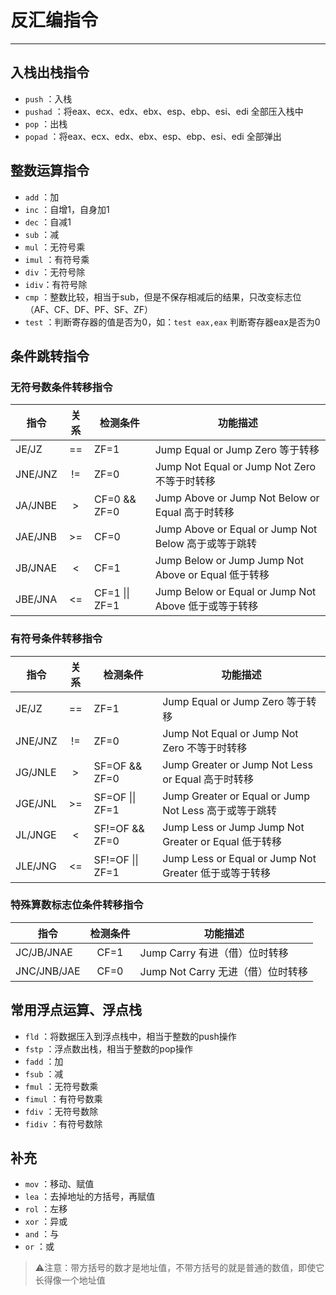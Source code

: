 # 反汇编指令

---

## 入栈出栈指令

- `push` ：入栈
- `pushad` ：将eax、ecx、edx、ebx、esp、ebp、esi、edi 全部压入栈中
- `pop` ：出栈
- `popad` ：将eax、ecx、edx、ebx、esp、ebp、esi、edi 全部弹出

## 整数运算指令

- `add` ：加
- `inc` ：自增1，自身加1
- `dec` ：自减1
- `sub` ：减
- `mul` ：无符号乘
- `imul` ：有符号乘
- `div` ：无符号除
- `idiv`：有符号除
- `cmp` ：整数比较，相当于sub，但是不保存相减后的结果，只改变标志位（AF、CF、DF、PF、SF、ZF）
- `test` ：判断寄存器的值是否为0，如：`test eax,eax` 判断寄存器eax是否为0

## 条件跳转指令

### 无符号数条件转移指令

| 指令    | 关系 | 检测条件       | 功能描述                                             |
| ------- | :----: | -------------- | ---------------------------------------------------- |
| JE/JZ   | ==   | ZF=1           | Jump Equal or Jump Zero 等于转移                     |
| JNE/JNZ | !=   | ZF=0           | Jump Not Equal or Jump Not Zero 不等于时转移         |
| JA/JNBE | >    | CF=0 && ZF=0   | Jump Above or Jump Not Below or Equal 高于时转移     |
| JAE/JNB | >=   | CF=0           | Jump Above or Equal or Jump Not Below 高于或等于跳转 |
| JB/JNAE | <    | CF=1           | Jump Below or Jump Jump Not Above or Equal 低于转移  |
| JBE/JNA | <=   | CF=1 \|\| ZF=1 | Jump Below or Equal or Jump Not Above 低于或等于转移 | 

### 有符号条件转移指令

| 指令    | 关系 | 检测条件         | 功能描述                                             |
| ------- |:----:| ---------------- | ---------------------------------------------------- |
| JE/JZ   |  ==  | ZF=1             | Jump Equal or Jump Zero 等于转移                     |
| JNE/JNZ |  !=  | ZF=0             | Jump Not Equal or Jump Not Zero 不等于时转移         |
| JG/JNLE |  >   | SF=OF && ZF=0     | Jump Greater or Jump Not Less or Equal 高于时转移     |
| JGE/JNL |  >=  | SF=OF \|\| ZF=1  | Jump Greater or Equal or Jump Not Less 高于或等于跳转 |
| JL/JNGE |  <   | SF!=OF && ZF=0   | Jump Less or Jump Jump Not Greater or Equal 低于转移  |
| JLE/JNG |  <=  | SF!=OF \|\| ZF=1 | Jump Less or Equal or Jump Not Greater 低于或等于转移 |

### 特殊算数标志位条件转移指令

| 指令        | 检测条件 | 功能描述                          |
| ----------- | :--------: | --------------------------------- |
| JC/JB/JNAE  | CF=1     | Jump Carry 有进（借）位时转移     |
| JNC/JNB/JAE | CF=0     | Jump Not Carry 无进（借）位时转移 | 

## 常用浮点运算、浮点栈

- `fld` ：将数据压入到浮点栈中，相当于整数的push操作
- `fstp` ：浮点数出栈，相当于整数的pop操作
- `fadd` ：加
- `fsub` ：减
- `fmul` ：无符号数乘
- `fimul` ：有符号数乘
- `fdiv` ：无符号数除
- `fidiv` ：有符号数除

## 补充

- `mov` ：移动、赋值
- `lea` ：去掉地址的方括号，再赋值
- `rol` ：左移
- `xor` ：异或
- `and` ：与
- `or` ：或

>⚠️注意：带方括号的数才是地址值，不带方括号的就是普通的数值，即使它长得像一个地址值